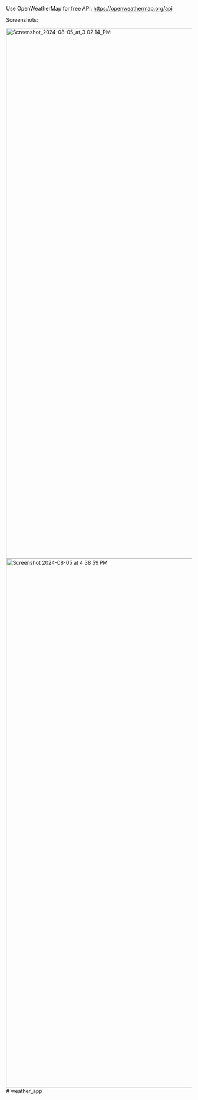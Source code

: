 Use OpenWeatherMap for free API: https://openweathermap.org/api


Screenshots:

<img width="1440" alt="Screenshot_2024-08-05_at_3 02 14_PM" src="https://github.com/user-attachments/assets/80b91dcc-b242-473a-bac6-d56a67f8717d">
<img width="1436" alt="Screenshot 2024-08-05 at 4 38 59 PM" src="https://github.com/user-attachments/assets/1f6028b8-dca0-4e65-8630-14ce3f900ebc">
# weather_app
